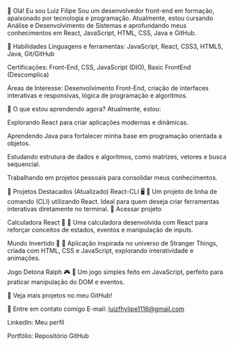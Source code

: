 👋 Olá! Eu sou Luiz Filipe
Sou um desenvolvedor front-end em formação, apaixonado por tecnologia e programação. Atualmente, estou cursando Análise e Desenvolvimento de Sistemas e aprofundando meus conhecimentos em React, JavaScript, HTML, CSS, Java e GitHub.

🚀 Habilidades
Linguagens e ferramentas: JavaScript, React, CSS3, HTML5, Java, Git/GitHub

Certificações: Front-End, CSS, JavaScript (DIO), Basic FrontEnd (Descomplica)

Áreas de Interesse: Desenvolvimento Front-End, criação de interfaces interativas e responsivas, lógica de programação e algoritmos.

🌱 O que estou aprendendo agora?
Atualmente, estou:

Explorando React para criar aplicações modernas e dinâmicas.

Aprendendo Java para fortalecer minha base em programação orientada a objetos.

Estudando estrutura de dados e algoritmos, como matrizes, vetores e busca sequencial.

Trabalhando em projetos pessoais para consolidar meus conhecimentos.

📂 Projetos Destacados (Atualizado)
React-CLI 🖥️
🔹 Um projeto de linha de comando (CLI) utilizando React. Ideal para quem deseja criar ferramentas interativas diretamente no terminal.
🔗 Acessar projeto

Calculadora React 🧮
🔹 Uma calculadora desenvolvida com React para reforçar conceitos de estados, eventos e manipulação de inputs.

Mundo Invertido 🔄
🔹 Aplicação inspirada no universo de Stranger Things, criada com HTML, CSS e JavaScript, explorando interatividade e animações.

Jogo Detona Ralph 🎮
🔹 Um jogo simples feito em JavaScript, perfeito para praticar manipulação do DOM e eventos.

📌 Veja mais projetos no meu GitHub!

🔗 Entre em contato comigo
E-mail: luizfhylipe1116@gmail.com

LinkedIn: Meu perfil

Portfólio: Repositório GitHub
